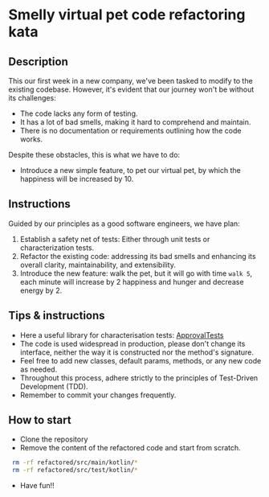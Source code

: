 # Smelly virtual pet code refactoring kata

## Description

This our first week in a new company, we've been tasked to modify to the existing codebase. 
However, it's evident that our journey won't be without its challenges:

- The code lacks any form of testing.
- It has a lot of bad smells, making it hard to comprehend and maintain.
- There is no documentation or requirements outlining how the code works.

Despite these obstacles, this is what we have to do: 

- Introduce a new simple feature, to pet our virtual pet, by which the happiness will be increased by 10.

## Instructions

Guided by our principles as a good software engineers, we have plan:

1. Establish a safety net of tests: Either through unit tests or characterization tests.
2. Refactor the existing code: addressing its bad smells and enhancing its overall clarity, maintainability, and extensibility.
3. Introduce the new feature: walk the pet, but it will go with time ```walk 5```, each minute will increase by 2 happiness and hunger and decrease energy by 2.

## Tips & instructions

- Here a useful library for characterisation tests: [ApprovalTests](https://approvaltests.com/)
- The code is used widespread in production, please don't change its interface, neither the way it is constructed nor the method's signature.
- Feel free to add new classes, default params, methods, or any new code as needed.
- Throughout this process, adhere strictly to the principles of Test-Driven Development (TDD).
- Remember to commit your changes frequently.

## How to start

- Clone the repository
- Remove the content of the refactored code and start from scratch.
```bash
 rm -rf refactored/src/main/kotlin/*
 rm -rf refactored/src/test/kotlin/*
```
- Have fun!!